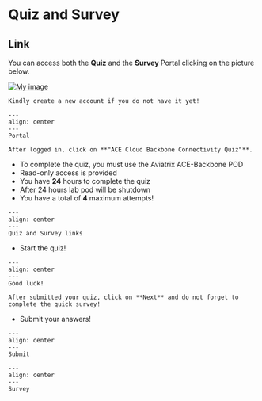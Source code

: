 # Quiz and Survey

## Link
You can access both the **Quiz** and the **Survey** Portal clicking on the picture below. 

<a href="https://ace.aviatrix.com/ace-cloud-backbone-quiz" target="_blank">

![My image](images/quiz.png)

</a>

```{caution}
Kindly create a new account if you do not have it yet!
```

```{figure} images/new-account.png
---
align: center
---
Portal
```

```{important}
After logged in, click on **"ACE Cloud Backbone Connectivity Quiz"**.
```

- To complete the quiz, you must use the Aviatrix ACE-Backbone POD
- Read-only access is provided
- You have **24** hours to complete the quiz
- After 24 hours lab pod will be shutdown
- You have a total of **4** maximum attempts!

```{figure} images/survey.png
---
align: center
---
Quiz and Survey links
```

- Start the quiz!

```{figure} images/start-quiz.png
---
align: center
---
Good luck!
```

```{important}
After submitted your quiz, click on **Next** and do not forget to complete the quick survey!
```

- Submit your answers!
```{figure} images/quiz2.png
---
align: center
---
Submit
```

```{figure} images/quiz3.png
---
align: center
---
Survey
```